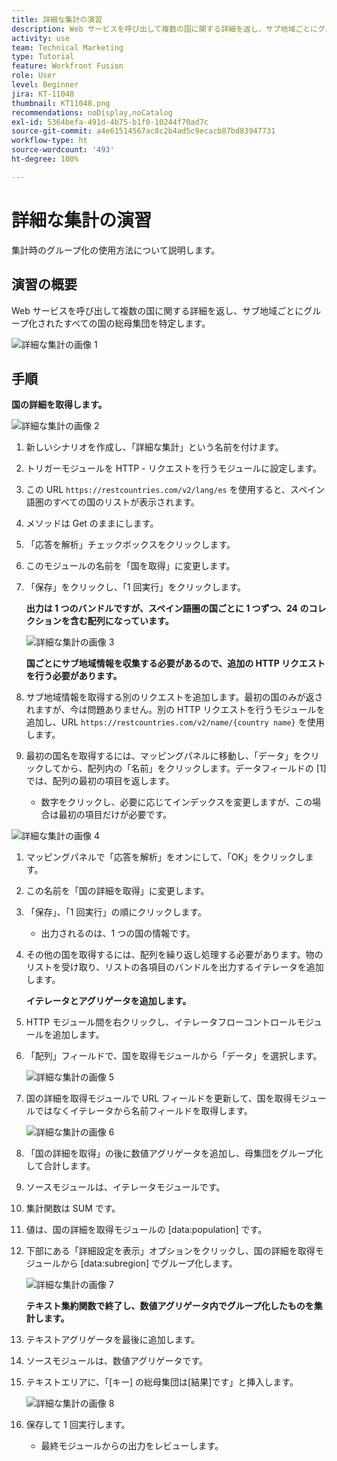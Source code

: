 ```yaml
---
title: 詳細な集計の演習
description: Web サービスを呼び出して複数の国に関する詳細を返し、サブ地域ごとにグループ化された母集団を特定します。
activity: use
team: Technical Marketing
type: Tutorial
feature: Workfront Fusion
role: User
level: Beginner
jira: KT-11048
thumbnail: KT11048.png
recommendations: noDisplay,noCatalog
exl-id: 5364befa-491d-4b75-b1f0-10244f70ad7c
source-git-commit: a4e61514567ac8c2b4ad5c9ecacb87bd83947731
workflow-type: ht
source-wordcount: '493'
ht-degree: 100%

---
```


# 詳細な集計の演習

集計時のグループ化の使用方法について説明します。

## 演習の概要

Web サービスを呼び出して複数の国に関する詳細を返し、サブ地域ごとにグループ化されたすべての国の総母集団を特定します。

![詳細な集計の画像 1](../12-exercises/assets/advanced-aggregation-walkthrough-1.png)

## 手順

**国の詳細を取得します。**

![詳細な集計の画像 2](../12-exercises/assets/advanced-aggregation-walkthrough-2.png)

1. 新しいシナリオを作成し、「詳細な集計」という名前を付けます。
1. トリガーモジュールを HTTP - リクエストを行うモジュールに設定します。
1. この URL `https://restcountries.com/v2/lang/es` を使用すると、スペイン語圏のすべての国のリストが表示されます。
1. メソッドは Get のままにします。
1. 「応答を解析」チェックボックスをクリックします。
1. このモジュールの名前を「国を取得」に変更します。
1. 「保存」をクリックし、「1 回実行」をクリックします。

   **出力は 1 つのバンドルですが、スペイン語圏の国ごとに 1 つずつ、24 のコレクションを含む配列になっています。**

   ![詳細な集計の画像 3](../12-exercises/assets/advanced-aggregation-walkthrough-3.png)

   **国ごとにサブ地域情報を収集する必要があるので、追加の HTTP リクエストを行う必要があります。**

1. サブ地域情報を取得する別のリクエストを追加します。最初の国のみが返されますが、今は問題ありません。別の HTTP リクエストを行うモジュールを追加し、URL `https://restcountries.com/v2/name/{country name}` を使用します。
1. 最初の国名を取得するには、マッピングパネルに移動し、「データ」をクリックしてから、配列内の「名前」をクリックします。データフィールドの [1] では、配列の最初の項目を返します。

   + 数字をクリックし、必要に応じてインデックスを変更しますが、この場合は最初の項目だけが必要です。

![詳細な集計の画像 4](../12-exercises/assets/advanced-aggregation-walkthrough-4.png)

1. マッピングパネルで「応答を解析」をオンにして、「OK」をクリックします。
1. この名前を「国の詳細を取得」に変更します。
1. 「保存」、「1 回実行」の順にクリックします。

   + 出力されるのは、1 つの国の情報です。

1. その他の国を取得するには、配列を繰り返し処理する必要があります。物のリストを受け取り、リストの各項目のバンドルを出力するイテレータを追加します。

   **イテレータとアグリゲータを追加します。**

1. HTTP モジュール間を右クリックし、イテレータフローコントロールモジュールを追加します。
1. 「配列」フィールドで、国を取得モジュールから「データ」を選択します。

   ![詳細な集計の画像 5](../12-exercises/assets/advanced-aggregation-walkthrough-5.png)

1. 国の詳細を取得モジュールで URL フィールドを更新して、国を取得モジュールではなくイテレータから名前フィールドを取得します。

   ![詳細な集計の画像 6](../12-exercises/assets/advanced-aggregation-walkthrough-6.png)

1. 「国の詳細を取得」の後に数値アグリゲータを追加し、母集団をグループ化して合計します。
1. ソースモジュールは、イテレータモジュールです。
1. 集計関数は SUM です。
1. 値は、国の詳細を取得モジュールの [data:population] です。
1. 下部にある「詳細設定を表示」オプションをクリックし、国の詳細を取得モジュールから [data:subregion] でグループ化します。

   ![詳細な集計の画像 7](../12-exercises/assets/advanced-aggregation-walkthrough-7.png)

   **テキスト集約関数で終了し、数値アグリゲータ内でグループ化したものを集計します。**

1. テキストアグリゲータを最後に追加します。
1. ソースモジュールは、数値アグリゲータです。
1. テキストエリアに、「[キー] の総母集団は[結果]です」と挿入します。

   ![詳細な集計の画像 8](../12-exercises/assets/advanced-aggregation-walkthrough-8.png)

1. 保存して 1 回実行します。

   + 最終モジュールからの出力をレビューします。
